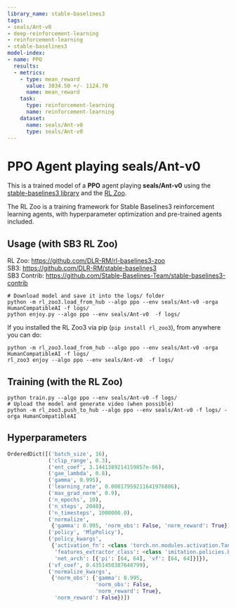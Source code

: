 ```yaml
---
library_name: stable-baselines3
tags:
- seals/Ant-v0
- deep-reinforcement-learning
- reinforcement-learning
- stable-baselines3
model-index:
- name: PPO
  results:
  - metrics:
    - type: mean_reward
      value: 3034.50 +/- 1124.70
      name: mean_reward
    task:
      type: reinforcement-learning
      name: reinforcement-learning
    dataset:
      name: seals/Ant-v0
      type: seals/Ant-v0
---
```


# **PPO** Agent playing **seals/Ant-v0**
This is a trained model of a **PPO** agent playing **seals/Ant-v0**
using the [stable-baselines3 library](https://github.com/DLR-RM/stable-baselines3)
and the [RL Zoo](https://github.com/DLR-RM/rl-baselines3-zoo).

The RL Zoo is a training framework for Stable Baselines3
reinforcement learning agents,
with hyperparameter optimization and pre-trained agents included.

## Usage (with SB3 RL Zoo)

RL Zoo: https://github.com/DLR-RM/rl-baselines3-zoo<br/>
SB3: https://github.com/DLR-RM/stable-baselines3<br/>
SB3 Contrib: https://github.com/Stable-Baselines-Team/stable-baselines3-contrib

```
# Download model and save it into the logs/ folder
python -m rl_zoo3.load_from_hub --algo ppo --env seals/Ant-v0 -orga HumanCompatibleAI -f logs/
python enjoy.py --algo ppo --env seals/Ant-v0  -f logs/
```

If you installed the RL Zoo3 via pip (`pip install rl_zoo3`), from anywhere you can do:
```
python -m rl_zoo3.load_from_hub --algo ppo --env seals/Ant-v0 -orga HumanCompatibleAI -f logs/
rl_zoo3 enjoy --algo ppo --env seals/Ant-v0  -f logs/
```

## Training (with the RL Zoo)
```
python train.py --algo ppo --env seals/Ant-v0 -f logs/
# Upload the model and generate video (when possible)
python -m rl_zoo3.push_to_hub --algo ppo --env seals/Ant-v0 -f logs/ -orga HumanCompatibleAI
```

## Hyperparameters
```python
OrderedDict([('batch_size', 16),
             ('clip_range', 0.3),
             ('ent_coef', 3.1441389214159857e-06),
             ('gae_lambda', 0.8),
             ('gamma', 0.995),
             ('learning_rate', 0.00017959211641976886),
             ('max_grad_norm', 0.9),
             ('n_epochs', 10),
             ('n_steps', 2048),
             ('n_timesteps', 1000000.0),
             ('normalize',
              {'gamma': 0.995, 'norm_obs': False, 'norm_reward': True}),
             ('policy', 'MlpPolicy'),
             ('policy_kwargs',
              {'activation_fn': <class 'torch.nn.modules.activation.Tanh'>,
               'features_extractor_class': <class 'imitation.policies.base.NormalizeFeaturesExtractor'>,
               'net_arch': [{'pi': [64, 64], 'vf': [64, 64]}]}),
             ('vf_coef', 0.4351450387648799),
             ('normalize_kwargs',
              {'norm_obs': {'gamma': 0.995,
                            'norm_obs': False,
                            'norm_reward': True},
               'norm_reward': False})])
```
